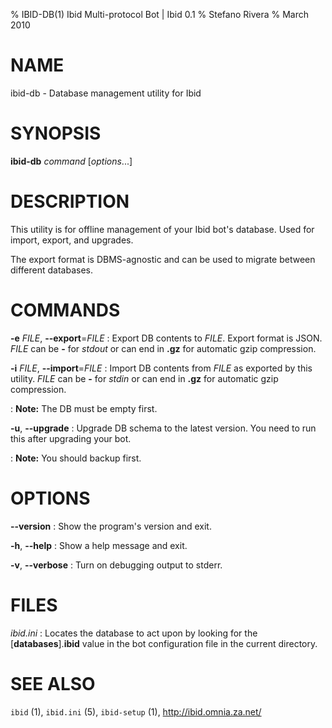 % IBID-DB(1) Ibid Multi-protocol Bot | Ibid 0.1
% Stefano Rivera
% March 2010

# NAME

ibid-db - Database management utility for Ibid

# SYNOPSIS

**ibid-db** *command* [*options*...]

# DESCRIPTION

This utility is for offline management of your Ibid bot's database.  Used for
import, export, and upgrades.

The export format is DBMS-agnostic and can be used to migrate between different
databases.

# COMMANDS

**-e** *FILE*, **--export**=*FILE*
:	Export DB contents to *FILE*.
	Export format is JSON.
	*FILE* can be **-** for *stdout* or can end in **.gz** for automatic gzip
	compression.

**-i** *FILE*, **--import**=*FILE*
:	Import DB contents from *FILE* as exported by this utility.
	*FILE* can be **-** for *stdin* or can end in **.gz** for automatic gzip
	compression.

:	**Note:** The DB must be empty first.

**-u**, **--upgrade**
:	Upgrade DB schema to the latest version.
	You need to run this after upgrading your bot.

:	**Note:** You should backup first.

# OPTIONS

**--version**
:	Show the program's version and exit.

**-h**, **--help**
:	Show a help message and exit.

**-v**, **--verbose**
:	Turn on debugging output to stderr.

# FILES

*ibid.ini*
:	Locates the database to act upon by looking for the
	[**databases**].**ibid** value in the bot configuration file in the current
	directory.

# SEE ALSO
`ibid` (1),
`ibid.ini` (5),
`ibid-setup` (1),
http://ibid.omnia.za.net/
